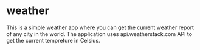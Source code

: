 # weather
This is a simple weather app where you can get  the current weather report of any city in the world. The application uses api.weatherstack.com API to get the current tempreture in Celsius. 